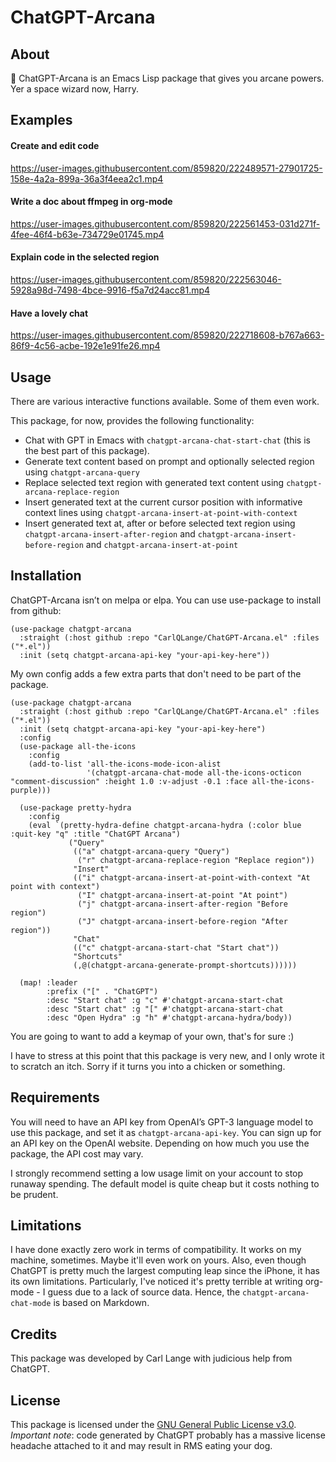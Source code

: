 
# ChatGPT-Arcana

## About

🔮 ChatGPT-Arcana is an Emacs Lisp package that gives you arcane powers. Yer a space wizard now, Harry.

## Examples

#### Create and edit code
https://user-images.githubusercontent.com/859820/222489571-27901725-158e-4a2a-899a-36a3f4eea2c1.mp4

#### Write a doc about ffmpeg in org-mode
https://user-images.githubusercontent.com/859820/222561453-031d271f-4fee-46f4-b63e-734729e01745.mp4

#### Explain code in the selected region
https://user-images.githubusercontent.com/859820/222563046-5928a98d-7498-4bce-9916-f5a7d24acc81.mp4

#### Have a lovely chat
https://user-images.githubusercontent.com/859820/222718608-b767a663-86f9-4c56-acbe-192e1e91fe26.mp4

## Usage

There are various interactive functions available. Some of them even work.

This package, for now, provides the following functionality:

- Chat with GPT in Emacs with `chatgpt-arcana-chat-start-chat` (this is the best part of this package).
- Generate text content based on prompt and optionally selected region using `chatgpt-arcana-query`
- Replace selected text region with generated text content using `chatgpt-arcana-replace-region`
- Insert generated text at the current cursor position with informative context lines using `chatgpt-arcana-insert-at-point-with-context`
- Insert generated text at, after or before selected text region using `chatgpt-arcana-insert-after-region` and `chatgpt-arcana-insert-before-region` and `chatgpt-arcana-insert-at-point`

## Installation

ChatGPT-Arcana isn’t on melpa or elpa. You can use use-package to install from github:

```elisp
(use-package chatgpt-arcana
  :straight (:host github :repo "CarlQLange/ChatGPT-Arcana.el" :files ("*.el"))
  :init (setq chatgpt-arcana-api-key "your-api-key-here"))
```

My own config adds a few extra parts that don't need to be part of the package.

```elisp
(use-package chatgpt-arcana
  :straight (:host github :repo "CarlQLange/ChatGPT-Arcana.el" :files ("*.el"))
  :init (setq chatgpt-arcana-api-key "your-api-key-here")
  :config 
  (use-package all-the-icons
    :config
    (add-to-list 'all-the-icons-mode-icon-alist
                 '(chatgpt-arcana-chat-mode all-the-icons-octicon "comment-discussion" :height 1.0 :v-adjust -0.1 :face all-the-icons-purple)))

  (use-package pretty-hydra
    :config
    (eval `(pretty-hydra-define chatgpt-arcana-hydra (:color blue :quit-key "q" :title "ChatGPT Arcana")
             ("Query"
              (("a" chatgpt-arcana-query "Query")
               ("r" chatgpt-arcana-replace-region "Replace region"))
              "Insert"
              (("i" chatgpt-arcana-insert-at-point-with-context "At point with context")
               ("I" chatgpt-arcana-insert-at-point "At point")
               ("j" chatgpt-arcana-insert-after-region "Before region")
               ("J" chatgpt-arcana-insert-before-region "After region"))
              "Chat"
              (("c" chatgpt-arcana-start-chat "Start chat"))
              "Shortcuts"
              (,@(chatgpt-arcana-generate-prompt-shortcuts))))))

  (map! :leader
        :prefix ("[" . "ChatGPT")
        :desc "Start chat" :g "c" #'chatgpt-arcana-start-chat
        :desc "Start chat" :g "[" #'chatgpt-arcana-start-chat
        :desc "Open Hydra" :g "h" #'chatgpt-arcana-hydra/body))
```

You are going to want to add a keymap of your own, that's for sure :)

I have to stress at this point that this package is very new, and I only wrote it to scratch an itch. Sorry if it turns you into a chicken or something.

## Requirements

You will need to have an API key from OpenAI’s GPT-3 language model to use this package, and set it as `chatgpt-arcana-api-key`. You can sign up for an API key on the OpenAI website. Depending on how much you use the package, the API cost may vary.

I strongly recommend setting a low usage limit on your account to stop runaway spending. The default model is quite cheap but it costs nothing to be prudent.

## Limitations

I have done exactly zero work in terms of compatibility. It works on my machine, sometimes. Maybe it'll even work on yours. Also, even though ChatGPT is pretty much the largest computing leap since the iPhone, it has its own limitations. Particularly, I've noticed it's pretty terrible at writing org-mode - I guess due to a lack of source data. Hence, the `chatgpt-arcana-chat-mode` is based on Markdown.

## Credits

This package was developed by Carl Lange with judicious help from ChatGPT. 

## License

This package is licensed under the [GNU General Public License v3.0](https://www.gnu.org/licenses/gpl-3.0.en.html).
*Important note*: code generated by ChatGPT probably has a massive license headache attached to it and may result in RMS eating your dog.
